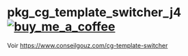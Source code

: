 # pkg_cg_template_switcher_j4  &nbsp;&nbsp;&nbsp;&nbsp;&nbsp;&nbsp;<a href="https://buymeacoffee.com/conseilgouz" >![buy_me_a_coffee](https://github.com/conseilgouz/plg_system_cgwebp_j4/assets/19435246/4fda4cb5-64f1-4717-81ae-c71a0fc26c2d)</a>
 
Voir https://www.conseilgouz.com/cg-template-switcher
